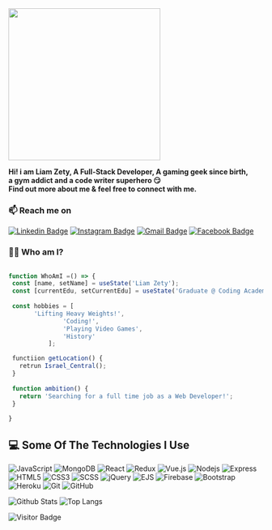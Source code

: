 <img src="https://i.ibb.co/1zV4ML4/liam-logo.png" width="300"  />

**Hi! i am Liam Zety, A Full-Stack Developer, A gaming geek since birth, </br>
a gym addict and a code writer superhero :smirk:  </br>
Find out more about me & feel free to connect with me.**

### 📫 Reach me on
[![Linkedin Badge](https://img.shields.io/badge/-Linkedin-blue?style=flat-square&logo=Linkedin&logoColor=white&link=https://www.linkedin.com/in/liam-zety/)](https://www.linkedin.com/in/liam-zety/)
[![Instagram Badge](https://img.shields.io/badge/-Instagram-purple?style=flat-square&logo=instagram&logoColor=white&link=https://instagram.com/liam_zety/)](https://instagram.com/liam_zety)
[![Gmail Badge](https://img.shields.io/badge/-Gmail-c14438?style=flat-square&logo=Gmail&logoColor=white&link=mailto:liamzroma@gmail.com)](mailto:liamzroma@gmail.com)
[![Facebook Badge](https://img.shields.io/badge/-Facebook-0D8BF0?style=flat-square&logo=Facebook&logoColor=white&link=https://www.facebook.com/liamzety/)](https://www.facebook.com/liamzety/)

### 👨‍💻 Who am I?
 ```javascript
 
 function WhoAmI =() => {
  const [name, setName] = useState('Liam Zety');
  const [currentEdu, setCurrentEdu] = useState('Graduate @ Coding Academy.');
  
  const hobbies = [
        'Lifting Heavy Weights!',
				'Coding!',
				'Playing Video Games',
				'History'
			];
 
  functiion getLocation() {
  	retrun Israel_Central();
  }
  
  function ambition() {
    return 'Searching for a full time job as a Web Developer!';
  }
  
}
 ```

## 💻 Some Of The Technologies I Use

![JavaScript](https://img.shields.io/badge/-JavaScript-black?style=flat-square&logo=javascript)
![MongoDB](https://img.shields.io/badge/-MongoDB-black?style=flat-square&logo=mongodb)
![React](https://img.shields.io/badge/-React-black?style=flat-square&logo=react)
![Redux](https://img.shields.io/badge/-Redux-181717?style=flat-square&logo=redux)
![Vue.js](https://img.shields.io/badge/-Vue.js-f1f1f1?style=flat-square&logo=vue.js)
![Nodejs](https://img.shields.io/badge/-Nodejs-black?style=flat-square&logo=Node.js)
![Express](https://img.shields.io/badge/-Express-black?style=flat-square&logo=express)
![HTML5](https://img.shields.io/badge/-HTML5-E34F26?style=flat-square&logo=html5&logoColor=white)
![CSS3](https://img.shields.io/badge/-CSS3-1572B6?style=flat-square&logo=css3)
![SCSS](https://img.shields.io/badge/-SCSS-purple?style=flat-square&logo=scss)
![jQuery](https://img.shields.io/badge/-jQuery-black?style=flat-square&logo=jquery)
![EJS](https://img.shields.io/badge/-EJS-black?style=flat-square&logo=ejs)
![Firebase](https://img.shields.io/badge/-Firebase-black?style=flat-square&logo=firebase)
![Bootstrap](https://img.shields.io/badge/-Bootstrap-563D7C?style=flat-square&logo=bootstrap)
![Heroku](https://img.shields.io/badge/-Heroku-430098?style=flat-square&logo=heroku)
![Git](https://img.shields.io/badge/-Git-black?style=flat-square&logo=git)
![GitHub](https://img.shields.io/badge/-GitHub-181717?style=flat-square&logo=github)


![Github Stats](https://github-readme-stats.vercel.app/api?username=liamzety&count_private=true&show_icons=true&include_all_commits=true)
![Top Langs](https://github-readme-stats.vercel.app/api/top-langs/?username=liamzety&hide=TeX&layout=compact)

![Visitor Badge](https://visitor-badge.laobi.icu/badge?page_id=liamzety.liamzety)
